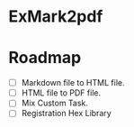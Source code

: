 ExMark2pdf
==========

Roadmap
=======

- [ ] Markdown file to HTML file.
- [ ] HTML file to PDF file.
- [ ] Mix Custom Task.
- [ ] Registration Hex Library